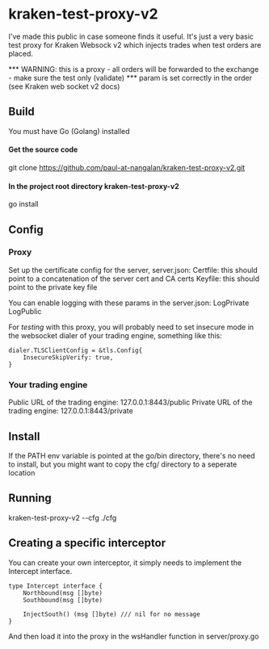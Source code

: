 # kraken-test-proxy-v2
I've made this public in case someone finds it useful.
It's just a very basic test proxy for Kraken Websock v2 which injects trades when test orders are placed.

*** WARNING: this is a proxy - all orders will be forwarded to the exchange - make sure the test only (validate)
***   param is set correctly in the order (see Kraken web socket v2 docs)

## Build

You must have Go (Golang) installed

#### Get the source code
git clone https://github.com/paul-at-nangalan/kraken-test-proxy-v2.git

#### In the project root directory kraken-test-proxy-v2
go install

## Config
### Proxy
Set up the certificate config for the server, server.json:
Certfile: this should point to a concatenation of the server cert and CA certs
Keyfile: this should point to the private key file

You can enable logging with these params in the server.json:
LogPrivate
LogPublic

For _testing_ with this proxy, you will probably need to set insecure mode in the websocket dialer of your trading engine, something like this:
```
dialer.TLSClientConfig = &tls.Config{
    InsecureSkipVerify: true,
}
```

### Your trading engine
Public URL of the trading engine: 127.0.0.1:8443/public
Private URL of the trading engine: 127.0.0.1:8443/private

## Install
If the PATH env variable is pointed at the go/bin directory, there's no need to install, but you might want to
copy the cfg/ directory to a seperate location

## Running
kraken-test-proxy-v2 --cfg ./cfg

## Creating a specific interceptor

You can create your own interceptor, it simply needs to implement the Intercept interface.
```
type Intercept interface {
    Northbound(msg []byte)
    Southbound(msg []byte)

    InjectSouth() (msg []byte) /// nil for no message
}
```
And then load it into the proxy in the wsHandler function in server/proxy.go